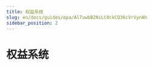 ```yaml
---
title: 权益系统
slug: en/docs/guides/opa/AlTuwbB2NiLC0ckCQ36cVrVynAh
sidebar_position: 2
---
```



# 权益系统

